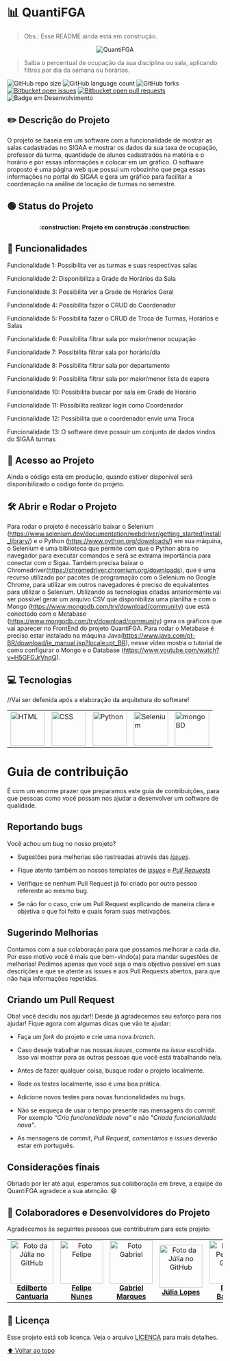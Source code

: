 # 📊 QuantiFGA
>Obs.: Esse README ainda está em construção.


<p align="center">
  <img max-height="100px" src="https://i.imgur.com/ffRw0Ns.png" alt="QuantiFGA">
</p>

> Saiba o percentual de ocupação da sua disciplina ou sala, aplicando filtros por dia da semana ou horários. 



![GitHub repo size](https://img.shields.io/github/repo-size/fga-eps-mds/2022-2-Squad9?style=for-the-badge)
![GitHub language count](https://img.shields.io/github/languages/count/fga-eps-mds/2022-2-Squad9?style=for-the-badge)
![GitHub forks](https://img.shields.io/github/forks/fga-eps-mds/2022-2-Squad9?style=for-the-badge)
[![Bitbucket open issues](https://img.shields.io/bitbucket/issues/fga-eps-mds/2022-2-Squad9?style=for-the-badge)](https://github.com/fga-eps-mds/2022-2-Squad9/issues)
[![Bitbucket open pull requests](https://img.shields.io/bitbucket/pr-raw/fga-eps-mds/2022-2-Squad9?style=for-the-badge)](https://github.com/fga-eps-mds/2022-2-Squad9/pulls)
![Badge em Desenvolvimento](http://img.shields.io/static/v1?label=STATUS&message=EM%20DESENVOLVIMENTO&color=GREEN&style=for-the-badge)


## ✏️ Descrição do Projeto

O projeto se baseia em um software com a funcionalidade de mostrar as salas cadastradas no SIGAA e mostrar os dados da sua taxa de ocupação, professor da turma, quantidade de alunos cadastrados na matéria e o horário e por essas informações e colocar em um gráfico. 
O software proposto é uma página web que possui um robozinho que pega essas informações no portal do SIGAA e gera um gráfico para facilitar a coordenação na análise de locação de turmas no semestre.


## 🟢 Status do Projeto

<h4 align="center"> 
    :construction:  Projeto em construção  :construction:
</h4>


## 🔨 Funcionalidades

Funcionalidade 1: Possibilita ver as turmas e suas respectivas salas
 
Funcionalidade 2: Disponibiliza a Grade de Horários da Sala 

Funcionalidade 3: Possibilita ver a Grade de Horários Geral 

Funcionalidade 4: Possibilita fazer o CRUD do Coordenador 

Funcionalidade 5: Possibilita fazer o CRUD de Troca de Turmas, Horários e Salas

Funcionalidade 6: Possibilita filtrar sala por maior/menor ocupação 

Funcionalidade 7: Possibilita filtrar sala por horário/dia 

Funcionalidade 8: Possibilita filtrar sala por departamento 

Funcionalidade 9: Possibilita filtrar sala por maior/menor lista de espera 

Funcionalidade 10: Possibilita buscar por sala em Grade de Horário 

Funcionalidade 11: Possibilita realizar login como Coordenador 

Funcionalidade 12: Possibilita que o coordenador envie uma Troca 

Funcionalidade 13:  O software deve possuir um conjunto de dados vindos do SIGAA turmas 


## 📁 Acesso ao Projeto

  Ainda o código está em produção, quando estiver disponível será disponibilizado o código fonte do projeto.

## 🛠️ Abrir e Rodar o Projeto

  Para rodar o projeto é necessário baixar o Selenium (https://www.selenium.dev/documentation/webdriver/getting_started/install_library/) e o Python (https://www.python.org/downloads/) em sua máquina, o Selenium é uma biblioteca que permite com que o Python abra no navegador para executar comandos e será se extrama importância para conectar com o Sigaa. Também precisa baixar o Chromedriver(https://chromedriver.chromium.org/downloads), que é uma recurso utilizado por pacotes de programação com o Selenium no Google Chrome, para utilizar em outros navegadores é preciso de equivalentes para utilizar o Selenium. Utilizando as tecnologias citadas anteriormente vai ser possível gerar um arquivo CSV que disponibiliza uma planilha e com o Mongo (https://www.mongodb.com/try/download/community) que está conectado com o Metabase (https://www.mongodb.com/try/download/community) gera os gráficos que vai aparecer no FrontEnd do projeto QuantiFGA. Para rodar o Metabase é preciso estar instalado na máquina Java(https://www.java.com/pt-BR/download/ie_manual.jsp?locale=pt_BR), nesse vídeo mostra o tutorial de como configurar o Mongo e o Database (https://www.youtube.com/watch?v=H5GFGJrVnqQ).


## 💻 Tecnologias
  
  //Vai ser defenida após a elaboração da arquitetura do software!

<table>
<tr>
<td valign="top"><img src="https://cdn-icons-png.flaticon.com/512/174/174854.png" alt="HTML" height="80" width="auto"/></td>
<td valign="top"><img src="https://logospng.org/download/css-3/logo-css-3-2048.png" alt="CSS" height="80" width="auto"/></td>
<td valign="top"><img src="https://upload.wikimedia.org/wikipedia/commons/thumb/1/1f/Python_logo_01.svg/800px-Python_logo_01.svg.png" alt="Python" height="80" width="auto"/></td>
<td valign="top"><img src="https://upload.wikimedia.org/wikipedia/commons/d/d5/Selenium_Logo.png" alt="Selenium" height="80" width="auto"/></td>
<td valign="top"><img src="https://coffops.com/wp-content/uploads/2022/07/mdb.png" alt="mongoBD" height="80" width="auto"/></td>
</tr>
</table>

# Guia de contribuição

É com um enorme prazer que preparamos este guia de contribuições, para que 
pessoas como você possam nos ajudar a desenvolver um software de qualidade.

## Reportando bugs

Você achou um bug no nosso projeto?

* Sugestões para melhorias são rastreadas através das [_issues_](https://github.com/fga-eps-mds/2022-2-Squad9/issues).

* Fique atento também ao nossos templates de [_issues_](https://github.com/fga-eps-mds/2022-2-Squad9/blob/guias_e_templates/.github/ISSUE_TEMPLATE/issue_template.md) e [_Pull Requests_](https://github.com/fga-eps-mds/2022-2-Squad9/blob/guias_e_templates/.github/ISSUE_TEMPLATE/pull_request_template.md)

* Verifique se nenhum Pull Request já foi criado por outra pessoa referente ao mesmo bug.

* Se não for o caso, crie um Pull Request explicando de maneira clara e objetiva o que foi feito e quais foram suas motivações.

## Sugerindo Melhorias

Contamos com a sua colaboração para que possamos melhorar a cada dia. Por esse motivo
você é mais que bem-vindo(a) para mandar sugestões de melhorias!
Pedimos apenas que você seja o mais objetivo possível em suas descrições e que se atente as
issues e aos Pull Requests abertos, para que não haja informações repetidas.

## Criando um Pull Request

Oba! você decidiu nos ajudar!! Desde já agradecemos seu esforço para nos ajudar! Fique agora com algumas
dicas que vão te ajudar:

* Faça um _fork_ do projeto e crie uma nova _branch_.

* Caso deseje trabalhar nas nossas _issues_, comente na _issue_ escolhida. Isso vai mostrar para as outras pessoas 
que você está trabalhando nela.

* Antes de fazer qualquer coisa, busque rodar o projeto localmente.

* Rode os testes localmente, isso é uma boa prática.

* Adicione novos testes para novas funcionalidades ou bugs.

* Não se esqueça de usar o tempo presente nas mensagens do _commit_. Por exemplo _"Cria funcionalidade nova"_
e não _"Criada funcionalidade nova"_.

* As mensagens de _commit_, _Pull Request_, _comentários_ e _issues_ deverão estar em português.

## Considerações finais

Obriado por ler até aqui, esperamos sua colaboração em breve, a equipe do QuantiFGA agradece a sua atenção. 😄




## 🤝 Colaboradores e Desenvolvidores do Projeto

Agradecemos às seguintes pessoas que contribuíram para este projeto:

<table>
  <tr>
     <td align="center">
      <a href="#">
        <img src="https://avatars.githubusercontent.com/u/69125218?v=4" width="100px;" alt="Foto da Júlia no GitHub"/><br>
        <sub>
          <b><a href="https://github.com/edilbertocantuaria">Edilberto Cantuaria</a></b>
        </sub>
      </a>
    </td>
  <td align="center">
      <a href="#">
        <img src="https://avatars.githubusercontent.com/u/107002722?v=4" width="100px;" alt="Foto Felipe"/><br>
        <sub>
          <b><a href="https://github.com/FelipeNunesdM">Felipe Nunes</a></b>
        </sub>
      </a>
    </td>
    <td align="center">
      <a href="#">
        <img src="https://avatars.githubusercontent.com/u/88348513?v=4" width="100px;" alt="Foto Gabriel"/><br>
        <sub>
          <b><a href="https://github.com/GabrielMS00">Gabriel Marques </a></b>
        </sub>
      </a>
    </td>
    <td align="center">
      <a href="#">
        <img src="https://avatars.githubusercontent.com/u/112433653?v=4" width="100px;" alt="Foto da Júlia no GitHub"/><br>
        <sub>
          <b><a href="https://github.com/JuliaDaYo">Júlia Lopes</a></b>
        </sub>
      </a>
    </td>
    <td align="center">
      <a href="#">
        <img src="https://avatars.githubusercontent.com/u/78980796?v=4" width="100px;" alt="Foto do Pedro no GitHub"/><br>
        <sub>
          <b><a href="https://github.com/pedrobarbosaocb">Pedro Barbosa</a></b>
        </sub>
      </a>
    </td>
    <td align="center">
      <a href="#">
        <img src="https://avatars.githubusercontent.com/u/81540491?v=4" width="100px;" alt="Foto da Raquel no GitHub"/><br>
        <sub>
          <b><a href="https://github.com/raqueleucaria">Raquel Eucaria</a></b>
        </sub>
      </a>
    </td>
    <td align="center">
      <a href="#">
        <img src="https://avatars.githubusercontent.com/u/78658486?v=4" width="100px;" alt="Foto da Vera no GitHub"/><br>
        <sub>
          <b><a href="https://github.com/verabelucia">Vera Lúcia</a></b>
        </sub>
      </a>
    </td>
    <td align="center">
      <a href="#">
        <img src="https://avatars.githubusercontent.com/u/101183963?v=4" width="100px;" alt="Foto da Zenilda no GitHub"/><br>
        <sub>
          <b><a href="https://github.com/ZenildaVieira">Zenilda Vieira</a></b>
        </sub>
      </a>
    </td>
  </tr>
</table>

## 📝 Licença

Esse projeto está sob licença. Veja o arquivo [LICENÇA](https://github.com/fga-eps-mds/2022-2-Squad9/blob/main/LICENSE) para mais detalhes.

[⬆ Voltar ao topo](https://github.com/fga-eps-mds/2022-2-Squad9)<br>

